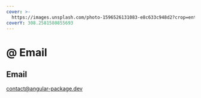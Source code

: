 ```yaml
---
cover: >-
  https://images.unsplash.com/photo-1596526131083-e8c633c948d2?crop=entropy&cs=srgb&fm=jpg&ixid=MnwxOTcwMjR8MHwxfHNlYXJjaHw5fHxlbWFpbHxlbnwwfHx8fDE2Mzc3MjA1MDg&ixlib=rb-1.2.1&q=85
coverY: 308.2581580855693
---
```


# @ Email

## Email

[contact@angular-package.dev](email.md#email)
